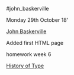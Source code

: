 #john_baskerville

Monday 29th October 18'

[John Baskerville](https://jasminwiniarski.github.io/john_baskerville/john_baskerville1.html)

Added first HTML page

homework week 6

[History of Type](https://jasminwiniarski.github.io/john_baskerville/History_of_Type.html)

<!-- change domain to historyoftype.html or history_of_type -->